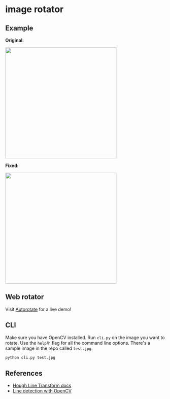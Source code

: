 # image rotator

## Example

**Original:**

<img src="https://raw.githubusercontent.com/ajay-gandhi/image-rotator/master/test.jpg" width="350" />

**Fixed:**

<img src="https://raw.githubusercontent.com/ajay-gandhi/image-rotator/master/output.jpg" width="350" />

## Web rotator

Visit [Autorotate](http://autorotate.herokuapp.com) for a live demo!

## CLI

Make sure you have OpenCV installed. Run `cli.py` on the image you want to
rotate. Use the `help`/`h` flag for all the command line options. There's a
sample image in the repo called `test.jpg`.

```bash
python cli.py test.jpg
```

## References

* [Hough Line Transform docs](https://docs.opencv.org/2.4/doc/tutorials/imgproc/imgtrans/hough_lines/hough_lines.html)
* [Line detection with OpenCV](https://www.geeksforgeeks.org/line-detection-python-opencv-houghline-method/)

